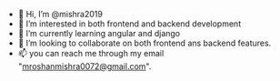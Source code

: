 - 👋 Hi, I’m @mishra2019
- 👀 I’m interested in both frontend and backend development
- 🌱 I’m currently learning angular and django
- 💞️ I’m looking to collaborate on both frontend ans backend features.
- 📫 you can reach me through my email "mroshanmishra0072@gmail.com".

<!---
mishra2019/mishra2019 is a ✨ special ✨ repository because its `README.md` (this file) appears on your GitHub profile.
You can click the Preview link to take a look at your changes.
--->
